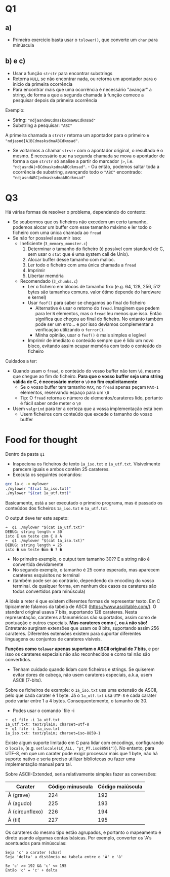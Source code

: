 # Q1

## a)

- Primeiro exercicio basta usar o `tolower()`, que converte um `char` para minúscula

## b) e c)

- Usar a função `strstr` para encontrar substrings
- Retorna `NULL` se não encontrar nada, ou retorna um apontador para o inicio da primeira ocorrência
- Para encontrar mais que uma ocorrência é necessário "avançar" a string, de forma a que a segunda chamada à função comece a pesquisar depois da primeira ocorrência

Exemplo:
- String: `"ndjasndABCdmasksdmaABCdkmsad"`
- Substring a pesquisar: `"ABC"`

A primeira chamada a `strstr` retorna um apontador para o primeiro `A`
`"ndjasnd[A]BCdmasksdmaABCdkmsad"`.
- Se voltarmos a chamar `strstr` com o apontador original, o resultado é o mesmo. É necessário que na segunda chamada se mova o apontador de forma a que `strstr` só analise a partir do marcador `|>`, i.e. `"ndjasndA|>BCdmasksdmaABCdkmsad"`. - Ou então, podemos saltar toda a ocorrência de substring, avançando todo o `"ABC"` encontrado: `"ndjasndABC|>dmasksdmaABCdkmsad"`

# Q3

Há várias formas de resolver o problema, dependendo do contexto:
- Se soubermos que os ficheiros não excedem um certo tamanho, podemos alocar um buffer com esse tamanho máximo e ler todo o ficheiro com uma única chamada ao `fread`
- Se não for possível assumir isso:
    - Ineficiente (`3_memory_monster.c`)
        1. Determinar o tamanho do ficheiro (é possível com standard de C, sem usar o `stat` que é uma system call de Unix).
        2. Alocar buffer desse tamanho com malloc.
        3. Ler todo o ficheiro com uma única chamada a `fread`
        4. Imprimir
        5. Libertar memória
    - Recomendado (`3_chunks.c`)
        - Ler o ficheiro em blocos de tamanho fixo (e.g. 64, 128, 256, 512 bytes são tamanhos comuns. valor ótimo depende do hardware e kernel)
        - Usar `feof()` para saber se chegamos ao final do ficheiro
        	- Alternative é usar o retorno do `fread`. Imaginem que pedem para ler `N` elementos, mas o `fread` leu menos que isso. Então significa que chegou ao final do ficheiro. No entanto também pode ser um erro... e por isso deviamos complementar a verificação utilizando o `ferror()`.
            - Minha opinião, usar o `feof()` é mais simples e legível
        - Imprimir de imediato o conteúdo sempre que é lido um novo bloco, evitando assim ocupar memória com todo o conteúdo do ficheiro

Cuidados a ter:
- Quando usam o `fread`, o conteúdo do vosso buffer não tem `\0`, mesmo que chegue ao fim do ficheiro. **Para que o vosso buffer seja uma string válida de C, é necessário meter o `\0` no fim explicitamente**
    - Se o vosso buffer tem tamanho `MAX`, no `fread` apenas peçam `MAX-1` elementos, reservando espaço para um `\0`
    - Tip: O `fread` retorna o número de elementos/carateres lido, portanto é fácil saber onde meter o `\0`
- Usem `valgrind` para ter a certeza que a vossa implementação está bem
    - Usem ficheiros com conteúdo que excede o tamanho do vosso buffer

# Food for thought

Dentro da pasta `q1`
- Inspeciona os ficheiros de texto `1a_iso.txt` e `1a_utf.txt`. Visivelmente parecem iguais e ambos contêm 25 carateres.
- Executa os seguintes comandos:
```bash
gcc 1a.c -o mylower
./mylower "$(cat 1a_iso.txt)"
./mylower "$(cat 1a_utf.txt)"
```

Basicamente, está a ser executado o primeiro programa, mas é passado os conteúdos dos ficheiros `1a_iso.txt` e `1a_utf.txt`.

O output deve ter este aspeto:
```
➜  q1 ./mylower "$(cat 1a_utf.txt)"
DEBUG: string length = 30
isto É um teste çom Ç à À
➜  q1 ./mylower "$(cat 1a_iso.txt)" 
DEBUG: string length = 25
isto � um teste �om � ? �
```

- No primeiro exemplo, o output tem tamanho 30?? E a string não é convertida devidamente
- No segundo exemplo, o tamanho é 25 como esperado, mas aparecem carateres esquisitos no terminal
- (também pode ser ao contrário, dependendo do encoding do vosso terminal. de qualquer forma, em nenhum dos casos os carateres são todos convertidos para minúscula)

A ideia a reter é que existem diferentes formas de representar texto. Em C tipicamente falamos da tabela de ASCII (https://www.asciitable.com/). O standard original usava 7 bits, suportando 128 carateres. Nesta representação, carateres alfanuméricos são suportados, assim como de pontuação e outros especiais. **Mas carateres como `Ç`, ou `Á` não são!** Entretanto surgiram extensões que usam os 8 bits, suportando assim 256 carateres. Diferentes extensões existem para suportar diferentes linguagens ou conjuntos de carateres visíveis.

**Funções como `tolower` apenas suportam o ASCII original de 7 bits**, e por isso os carateres especiais não são reconhecidos e como tal não são convertidos.
- Tenham cuidado quando lidam com ficheiros e strings. Se quiserem evitar dores de cabeça, não usem carateres especiais, a.k.a, usem ASCII (7-bits).

Sobre os ficheiros de example: o `1a_iso.txt` usa uma extensão de ASCII, pelo que cada carater é 1 byte. Já o `1a_utf.txt` usa `UTF-8` e cada carater pode variar entre 1 a 4 bytes. Consequentemente, o tamanho de 30.
- Podes usar o comando `file -i <filename>
```
➜  q1 file -i 1a_utf.txt
1a_utf.txt: text/plain; charset=utf-8
➜  q1 file -i 1a_iso.txt
1a_iso.txt: text/plain; charset=iso-8859-1
```

Existe algum suporte limitado em C para lidar com encodings, configurando o `locale`, (e.g. `setlocale(LC_ALL, "pt_PT.iso88591")`). No entanto, para UTF-8, em que um carater pode exigir processar mais que 1 byte, não há suporte nativo e seria preciso utilizar bibliotecas ou fazer uma implementação manual para tal.

Sobre ASCII-Extended, seria relativamente simples fazer as conversões:

| Carater | Código minuscula | Código maiúscula |
| ------- | ---------------- | ---------------- |
| À (grave) | 224 | 192 |
| Á (agudo) | 225 | 193 |
| Â (circunflexo) | 226 | 194 |
| Ã (til) | 227 | 195 |

Os carateres do mesmo tipo estão agrupados, e portanto o mapeamento é direto usando algumas contas básicas. Por exemplo, converter os 'A's acentuados para minúsculas:
```
Seja 'c' o carater (char)
Seja 'delta' a distância na tabela entre o 'À' e 'à'

Se 'c' >= 192 && 'c' <= 195
Então 'c' = 'c' + delta
```